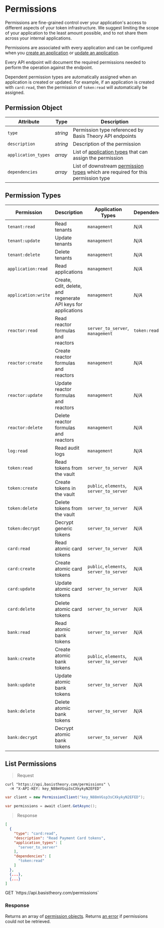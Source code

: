 # Permissions

Permissions are fine-grained control over your application's access to different aspects of your token infrastructure. We suggest limiting the scope of your application to the least amount possible, and to not share them across your internal applications.

Permissions are associated with every application and can be configured when you [create an application](#create-application) or [update an application](#update-application). 

Every API endpoint will document the required permissions needed to perform the operation against the endpoint.

<aside class="notice">
  <span>Dependent permission types are automatically assigned when an application is created or updated. For example, if an application is created with <code>card:read</code>, then the permission of <code>token:read</code> will automatically be assigned.</span>
</aside>


## Permission Object

Attribute | Type | Description
--------- | ---- | -----------
`type` | *string* | Permission type referenced by Basis Theory API endpoints
`description` | *string* | Description of the permission
`application_types` | *array* | List of [application types](#application-types) that can assign the permission
`dependencies` | *array* | List of downstream [permission types](#permission-types) which are required for this permission type


## Permission Types

Permission | Description | Application Types | Dependencies
---------  | ----------- | ----------------- | ------------
`tenant:read` | Read tenants | `management` | *N/A*
`tenant:update` | Update tenants | `management` | *N/A*
`tenant:delete` | Delete tenants | `management` | *N/A*
`application:read` | Read applications | `management` | *N/A*
`application:write` | Create, edit, delete, and regenerate API keys for applications | `management` | *N/A*
`reactor:read` | Read reactor formulas and reactors | `server_to_server`, `management` | `token:read`
`reactor:create` | Create reactor formulas and reactors | `management` | *N/A*
`reactor:update` | Update reactor formulas and reactors | `management` | *N/A*
`reactor:delete` | Delete reactor formulas and reactors | `management` | *N/A*
`log:read` | Read audit logs | `management` | *N/A*
`token:read` | Read tokens from the vault | `server_to_server` | *N/A*
`token:create` | Create tokens in the vault | `public`, `elements`, `server_to_server` | *N/A*
`token:delete` | Delete tokens from the vault | `server_to_server` | *N/A*
`token:decrypt` | Decrypt generic tokens | `server_to_server` | *N/A*
`card:read` | Read atomic card tokens | `server_to_server` | *N/A*
`card:create` | Create atomic card tokens | `public`, `elements`, `server_to_server` | *N/A*
`card:update` | Update atomic card tokens | `server_to_server` | *N/A*
`card:delete` | Delete atomic card tokens | `server_to_server` | *N/A*
`bank:read` | Read atomic bank tokens | `server_to_server` | *N/A*
`bank:create` | Create atomic bank tokens | `public`, `elements`, `server_to_server` | *N/A*
`bank:update` | Update atomic bank tokens | `server_to_server` | *N/A*
`bank:delete` | Delete atomic bank tokens | `server_to_server` | *N/A*
`bank:decrypt` | Decrypt atomic bank tokens | `server_to_server` | *N/A*


## List Permissions

> Request

```shell
curl "https://api.basistheory.com/permissions" \
  -H "X-API-KEY: key_N88mVGsp3sCXkykyN2EFED"
```

```csharp
var client = new PermissionClient("key_N88mVGsp3sCXkykyN2EFED");

var permissions = await client.GetAsync();
```

> Response

```json
[
  {
    "type": "card:read",
    "description": "Read Payment Card tokens",
    "application_types": [
      "server_to_server"
    ],
    "dependencies": [
      "token:read"
    ]
  }, 
  {...},
  {...}
]
```

<span class="http-method get">
  <span class="box-method">GET</span>
  `https://api.basistheory.com/permissions`
</span>


### Response

Returns an array of [permission objects](#permission-object). Returns [an error](#errors) if permissions could not be retrieved.
